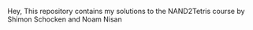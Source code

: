 Hey, This repository contains my solutions to the NAND2Tetris course by Shimon Schocken and Noam Nisan
